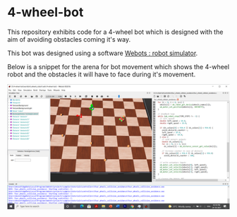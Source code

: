 # 4-wheel-bot

This repository exhibits code for a 4-wheel bot which is designed with the aim of avoiding obstacles coming it's way.

This bot was designed using a software [Webots : robot simulator](https://cyberbotics.com/).

Below is a snippet for the arena for bot movement which shows the 4-wheel robot and the obstacles it will have to face during it's movement.

![](4-whl-bot.png)
